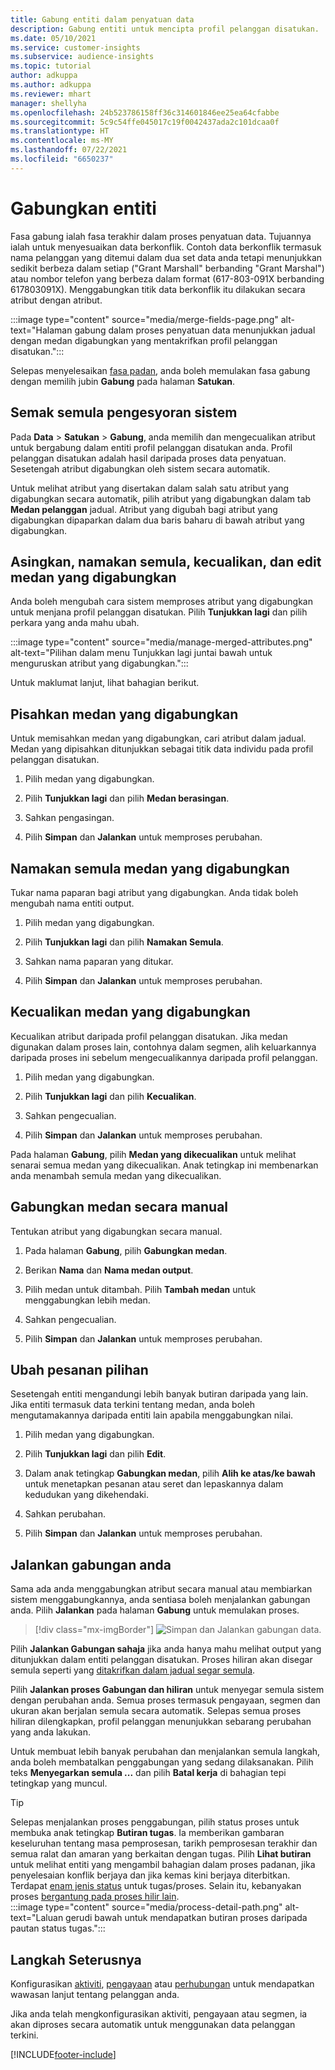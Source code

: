 ```yaml
---
title: Gabung entiti dalam penyatuan data
description: Gabung entiti untuk mencipta profil pelanggan disatukan.
ms.date: 05/10/2021
ms.service: customer-insights
ms.subservice: audience-insights
ms.topic: tutorial
author: adkuppa
ms.author: adkuppa
ms.reviewer: mhart
manager: shellyha
ms.openlocfilehash: 24b523786158ff36c314601846ee25ea64cfabbe
ms.sourcegitcommit: 5c9c54ffe045017c19f0042437ada2c101dcaa0f
ms.translationtype: HT
ms.contentlocale: ms-MY
ms.lasthandoff: 07/22/2021
ms.locfileid: "6650237"
---
```

# <a name="merge-entities"></a>Gabungkan entiti

Fasa gabung ialah fasa terakhir dalam proses penyatuan data. Tujuannya ialah untuk menyesuaikan data berkonflik. Contoh data berkonflik termasuk nama pelanggan yang ditemui dalam dua set data anda tetapi menunjukkan sedikit berbeza dalam setiap ("Grant Marshall" berbanding "Grant Marshal") atau nombor telefon yang berbeza dalam format (617-803-091X berbanding 617803091X). Menggabungkan titik data berkonflik itu dilakukan secara atribut dengan atribut.

:::image type="content" source="media/merge-fields-page.png" alt-text="Halaman gabung dalam proses penyatuan data menunjukkan jadual dengan medan digabungkan yang mentakrifkan profil pelanggan disatukan.":::

Selepas menyelesaikan [fasa padan](match-entities.md), anda boleh memulakan fasa gabung dengan memilih jubin **Gabung** pada halaman **Satukan**.

## <a name="review-system-recommendations"></a>Semak semula pengesyoran sistem

Pada **Data** > **Satukan** > **Gabung**, anda memilih dan mengecualikan atribut untuk bergabung dalam entiti profil pelanggan disatukan anda. Profil pelanggan disatukan adalah hasil daripada proses data penyatuan. Sesetengah atribut digabungkan oleh sistem secara automatik.

Untuk melihat atribut yang disertakan dalam salah satu atribut yang digabungkan secara automatik, pilih atribut yang digabungkan dalam tab **Medan pelanggan** jadual. Atribut yang digubah bagi atribut yang digabungkan dipaparkan dalam dua baris baharu di bawah atribut yang digabungkan.

## <a name="separate-rename-exclude-and-edit-merged-fields"></a>Asingkan, namakan semula, kecualikan, dan edit medan yang digabungkan

Anda boleh mengubah cara sistem memproses atribut yang digabungkan untuk menjana profil pelanggan disatukan. Pilih **Tunjukkan lagi** dan pilih perkara yang anda mahu ubah.

:::image type="content" source="media/manage-merged-attributes.png" alt-text="Pilihan dalam menu Tunjukkan lagi juntai bawah untuk menguruskan atribut yang digabungkan.":::

Untuk maklumat lanjut, lihat bahagian berikut.

## <a name="separate-merged-fields"></a>Pisahkan medan yang digabungkan

Untuk memisahkan medan yang digabungkan, cari atribut dalam jadual. Medan yang dipisahkan ditunjukkan sebagai titik data individu pada profil pelanggan disatukan. 

1. Pilih medan yang digabungkan.
  
1. Pilih **Tunjukkan lagi** dan pilih **Medan berasingan**.
 
1. Sahkan pengasingan.

1. Pilih **Simpan** dan **Jalankan** untuk memproses perubahan.

## <a name="rename-merged-fields"></a>Namakan semula medan yang digabungkan

Tukar nama paparan bagi atribut yang digabungkan. Anda tidak boleh mengubah nama entiti output.

1. Pilih medan yang digabungkan.
  
1. Pilih **Tunjukkan lagi** dan pilih **Namakan Semula**.

1. Sahkan nama paparan yang ditukar. 

1. Pilih **Simpan** dan **Jalankan** untuk memproses perubahan.

## <a name="exclude-merged-fields"></a>Kecualikan medan yang digabungkan

Kecualikan atribut daripada profil pelanggan disatukan. Jika medan digunakan dalam proses lain, contohnya dalam segmen, alih keluarkannya daripada proses ini sebelum mengecualikannya daripada profil pelanggan. 

1. Pilih medan yang digabungkan.
  
1. Pilih **Tunjukkan lagi** dan pilih **Kecualikan**.

1. Sahkan pengecualian.

1. Pilih **Simpan** dan **Jalankan** untuk memproses perubahan. 

Pada halaman **Gabung**, pilih **Medan yang dikecualikan** untuk melihat senarai semua medan yang dikecualikan. Anak tetingkap ini membenarkan anda menambah semula medan yang dikecualikan.

## <a name="manually-combine-fields"></a>Gabungkan medan secara manual

Tentukan atribut yang digabungkan secara manual. 

1. Pada halaman **Gabung**, pilih **Gabungkan medan**.

1. Berikan **Nama** dan **Nama medan output**.

1. Pilih medan untuk ditambah. Pilih **Tambah medan** untuk menggabungkan lebih medan.

1. Sahkan pengecualian.

1. Pilih **Simpan** dan **Jalankan** untuk memproses perubahan. 

## <a name="change-the-order-of-fields"></a>Ubah pesanan pilihan

Sesetengah entiti mengandungi lebih banyak butiran daripada yang lain. Jika entiti termasuk data terkini tentang medan, anda boleh mengutamakannya daripada entiti lain apabila menggabungkan nilai.

1. Pilih medan yang digabungkan.
  
1. Pilih **Tunjukkan lagi** dan pilih **Edit**.

1. Dalam anak tetingkap **Gabungkan medan**, pilih **Alih ke atas/ke bawah** untuk menetapkan pesanan atau seret dan lepaskannya dalam kedudukan yang dikehendaki.

1. Sahkan perubahan.

1. Pilih **Simpan** dan **Jalankan** untuk memproses perubahan.

## <a name="run-your-merge"></a>Jalankan gabungan anda

Sama ada anda menggabungkan atribut secara manual atau membiarkan sistem menggabungkannya, anda sentiasa boleh menjalankan gabungan anda. Pilih **Jalankan** pada halaman **Gabung** untuk memulakan proses.

> [!div class="mx-imgBorder"]
> ![Simpan dan Jalankan gabungan data.](media/configure-data-merge-save-run.png "Simpan dan Jalankan Gabungan Data")

Pilih **Jalankan Gabungan sahaja** jika anda hanya mahu melihat output yang ditunjukkan dalam entiti pelanggan disatukan. Proses hiliran akan disegar semula seperti yang [ditakrifkan dalam jadual segar semula](system.md#schedule-tab).

Pilih **Jalankan proses Gabungan dan hiliran** untuk menyegar semula sistem dengan perubahan anda. Semua proses termasuk pengayaan, segmen dan ukuran akan berjalan semula secara automatik. Selepas semua proses hiliran dilengkapkan, profil pelanggan menunjukkan sebarang perubahan yang anda lakukan.

Untuk membuat lebih banyak perubahan dan menjalankan semula langkah, anda boleh membatalkan penggabungan yang sedang dilaksanakan. Pilih teks **Menyegarkan semula ...** dan pilih **Batal kerja** di bahagian tepi tetingkap yang muncul.

> [!TIP]
> Selepas menjalankan proses penggabungan, pilih status proses untuk membuka anak tetingkap **Butiran tugas**. Ia memberikan gambaran keseluruhan tentang masa pemprosesan, tarikh pemprosesan terakhir dan semua ralat dan amaran yang berkaitan dengan tugas. Pilih **Lihat butiran** untuk melihat entiti yang mengambil bahagian dalam proses padanan, jika penyelesaian konflik berjaya dan jika kemas kini berjaya diterbitkan.  
> Terdapat [enam jenis status](system.md#status-types) untuk tugas/proses. Selain itu, kebanyakan proses [bergantung pada proses hilir lain](system.md#refresh-policies).  
> :::image type="content" source="media/process-detail-path.png" alt-text="Laluan gerudi bawah untuk mendapatkan butiran proses daripada pautan status tugas.":::

## <a name="next-step"></a>Langkah Seterusnya

Konfigurasikan [aktiviti](activities.md), [pengayaan](enrichment-hub.md) atau [perhubungan](relationships.md) untuk mendapatkan wawasan lanjut tentang pelanggan anda.

Jika anda telah mengkonfigurasikan aktiviti, pengayaan atau segmen, ia akan diproses secara automatik untuk menggunakan data pelanggan terkini.

[!INCLUDE[footer-include](../includes/footer-banner.md)]
